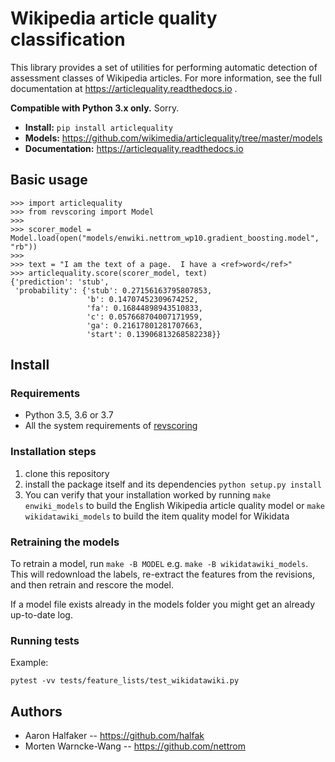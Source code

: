 # Wikipedia article quality classification

This library provides a set of utilities for performing automatic detection of
assessment classes of Wikipedia articles.  For more information, see the full
documentation at https://articlequality.readthedocs.io .

**Compatible with Python 3.x only.**  Sorry.

* **Install:** ``pip install articlequality``
* **Models:** https://github.com/wikimedia/articlequality/tree/master/models
* **Documentation:** https://articlequality.readthedocs.io

## Basic usage

    >>> import articlequality
    >>> from revscoring import Model
    >>>
    >>> scorer_model = Model.load(open("models/enwiki.nettrom_wp10.gradient_boosting.model", "rb"))
    >>>
    >>> text = "I am the text of a page.  I have a <ref>word</ref>"
    >>> articlequality.score(scorer_model, text)
    {'prediction': 'stub',
     'probability': {'stub': 0.27156163795807853,
                     'b': 0.14707452309674252,
                     'fa': 0.16844898943510833,
                     'c': 0.057668704007171959,
                     'ga': 0.21617801281707663,
                     'start': 0.13906813268582238}}

## Install

### Requirements

* Python 3.5, 3.6 or 3.7
* All the system requirements of [revscoring](https://github.com/wikimedia/revscoring)

### Installation steps

1. clone this repository
2. install the package itself and its dependencies `python setup.py install`
3. You can verify that your installation worked by running `make enwiki_models` to build the English Wikipedia article quality model or `make wikidatawiki_models` to build the item quality model for Wikidata

### Retraining the models

To retrain a model, run `make -B MODEL` e.g. `make -B wikidatawiki_models`. This will redownload the labels, re-extract the features from the revisions, and then retrain and rescore the model.

If a model file exists already in the models folder you might get an already up-to-date log.

### Running tests

Example:

```
pytest -vv tests/feature_lists/test_wikidatawiki.py
```

## Authors
* Aaron Halfaker -- https://github.com/halfak
* Morten Warncke-Wang -- https://github.com/nettrom
